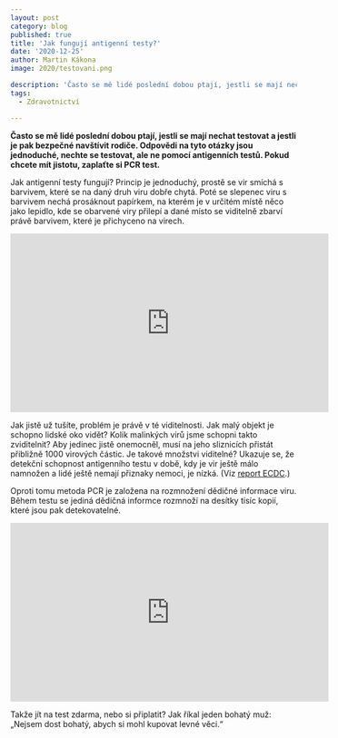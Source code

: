 ```yaml
---
layout: post
category: blog
published: true
title: 'Jak fungují antigenní testy?'
date: '2020-12-25'
author: Martin Kákona
image: 2020/testovani.png

description: 'Často se mě lidé poslední dobou ptají, jestli se mají nechat testovat a jestli je pak bezpečné navštívit rodiče. Odpovědi na tyto otázky jsou jednoduché, nechte se testovat, ale ne pomocí antigenních testů. Pokud chcete mít jistotu, zaplaťte si PCR test.'
tags:
  - Zdravotnictví

---
```

**Často se mě lidé poslední dobou ptají, jestli se mají nechat testovat a jestli je pak bezpečné navštívit rodiče. Odpovědi na tyto otázky jsou jednoduché, nechte se testovat, 
ale ne pomocí antigenních testů. Pokud chcete mít jistotu, zaplaťte si PCR test.**

Jak antigenní testy fungují? Princip je jednoduchý, prostě se vir smíchá s barvivem, které se na daný druh viru dobře chytá. Poté se slepenec viru s barvivem nechá prosáknout papírkem, 
na kterém je v určitém místě něco jako lepidlo, kde se obarvené viry přilepí a dané místo se viditelně zbarví právě barvivem, které je přichyceno na virech. 

<iframe width="560" height="315" src="https://www.youtube.com/embed/PkczTPfIE20" frameborder="0" allow="accelerometer; autoplay; clipboard-write; encrypted-media; gyroscope; picture-in-picture" allowfullscreen></iframe>

Jak jistě už tušíte, problém je právě v té viditelnosti. Jak malý objekt je schopno lidské oko vidět? Kolik malinkých virů jsme schopni takto zviditelnit? 
Aby jedinec jistě onemocněl, musí na jeho sliznicích přistát přibližně 1000 virových částic. Je takové množstvi viditelné? Ukazuje se, že detekční schopnost 
antigenního testu v době, kdy je vir ještě málo namnožen a lidé ještě nemají přiznaky nemoci, je nízká. (Viz [report ECDC](https://www.ecdc.europa.eu/sites/default/files/documents/Options-use-of-rapid-antigen-tests-for-COVID-19.pdf).)

[](https://www.fnmotol.cz/_sys_/FileStorage/download/3/2854/priloha_vysledky-srovnavaci-studie-antigen-vs-pcr.pdf)

[](https://www.ncbi.nlm.nih.gov/pmc/articles/PMC7169223/)


Oproti tomu metoda PCR je založena na rozmnožení dědičné informace viru. Během testu se jediná dědičná informce rozmnoží na desítky tisíc kopií, které jsou pak detekovatelné.

<iframe width="560" height="315" src="https://www.youtube.com/embed/ThG_02miq-4" frameborder="0" allow="accelerometer; autoplay; clipboard-write; encrypted-media; gyroscope; picture-in-picture" allowfullscreen></iframe>

Takže jít na test zdarma, nebo si připlatit? Jak říkal jeden bohatý muž: „Nejsem dost bohatý, abych si mohl kupovat levné věci.“